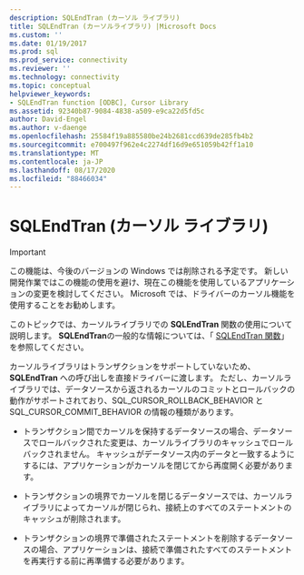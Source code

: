 ```yaml
---
description: SQLEndTran (カーソル ライブラリ)
title: SQLEndTran (カーソルライブラリ) |Microsoft Docs
ms.custom: ''
ms.date: 01/19/2017
ms.prod: sql
ms.prod_service: connectivity
ms.reviewer: ''
ms.technology: connectivity
ms.topic: conceptual
helpviewer_keywords:
- SQLEndTran function [ODBC], Cursor Library
ms.assetid: 92340b87-9084-4838-a509-e9ca22d5fd5c
author: David-Engel
ms.author: v-daenge
ms.openlocfilehash: 25584f19a885580be24b2681ccd639de285fb4b2
ms.sourcegitcommit: e700497f962e4c2274df16d9e651059b42ff1a10
ms.translationtype: MT
ms.contentlocale: ja-JP
ms.lasthandoff: 08/17/2020
ms.locfileid: "88466034"
---
```

# <a name="sqlendtran-cursor-library"></a>SQLEndTran (カーソル ライブラリ)
> [!IMPORTANT]  
>  この機能は、今後のバージョンの Windows では削除される予定です。 新しい開発作業ではこの機能の使用を避け、現在この機能を使用しているアプリケーションの変更を検討してください。 Microsoft では、ドライバーのカーソル機能を使用することをお勧めします。  
  
 このトピックでは、カーソルライブラリでの **SQLEndTran** 関数の使用について説明します。 **SQLEndTran**の一般的な情報については、「 [SQLEndTran 関数](../../../odbc/reference/syntax/sqlendtran-function.md)」を参照してください。  
  
 カーソルライブラリはトランザクションをサポートしていないため、 **SQLEndTran** への呼び出しを直接ドライバーに渡します。 ただし、カーソルライブラリでは、データソースから返されるカーソルのコミットとロールバックの動作がサポートされており、SQL_CURSOR_ROLLBACK_BEHAVIOR と SQL_CURSOR_COMMIT_BEHAVIOR の情報の種類があります。  
  
-   トランザクション間でカーソルを保持するデータソースの場合、データソースでロールバックされた変更は、カーソルライブラリのキャッシュでロールバックされません。 キャッシュがデータソース内のデータと一致するようにするには、アプリケーションがカーソルを閉じてから再度開く必要があります。  
  
-   トランザクションの境界でカーソルを閉じるデータソースでは、カーソルライブラリによってカーソルが閉じられ、接続上のすべてのステートメントのキャッシュが削除されます。  
  
-   トランザクションの境界で準備されたステートメントを削除するデータソースの場合、アプリケーションは、接続で準備されたすべてのステートメントを再実行する前に再準備する必要があります。
